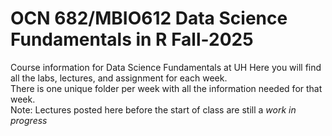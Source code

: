 # OCN 682/MBIO612 Data Science Fundamentals in R Fall-2025
Course information for Data Science Fundamentals at UH Here you will find all the labs, lectures, and assignment for each week.  
There is one unique folder per week with all the information needed for that week.  
Note: Lectures posted here before the start of class are still a *work in progress*  
